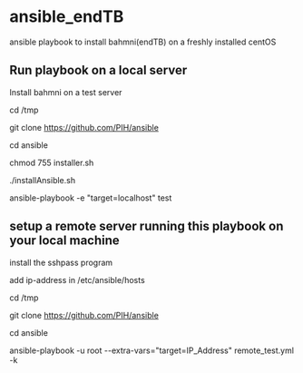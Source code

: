 # ansible_endTB
ansible playbook to install bahmni(endTB) on a freshly installed centOS

Run playbook on a local server
--------------------------------

Install bahmni on a test server

cd /tmp

git clone https://github.com/PIH/ansible

cd ansible

chmod 755 installer.sh

./installAnsible.sh

ansible-playbook -e "target=localhost" test


setup a remote server running this playbook on your local machine
------------------------------------------------------------------

install the sshpass program

add ip-address in /etc/ansible/hosts

cd /tmp

git clone https://github.com/PIH/ansible

cd ansible

ansible-playbook -u root --extra-vars="target=IP_Address" remote_test.yml -k

